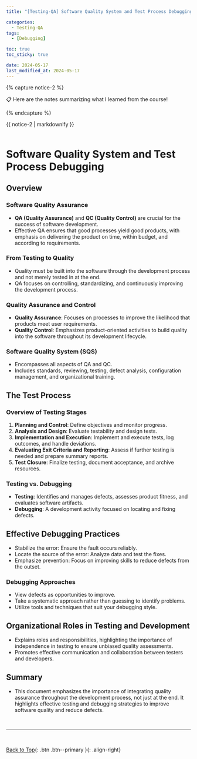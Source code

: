 ```yaml
---
title: "[Testing-QA] Software Quality System and Test Process Debugging"

categories:
  - Testing-QA
tags:
  - [Debugging]

toc: true
toc_sticky: true

date: 2024-05-17
last_modified_at: 2024-05-17
---
```


{% capture notice-2 %}

📋 Here are the notes summarizing what I learned from the course!

  {% endcapture %}

<div class="notice--danger">{{ notice-2 | markdownify }}</div>

<br>

# Software Quality System and Test Process Debugging

## Overview

### Software Quality Assurance
- **QA (Quality Assurance)** and **QC (Quality Control)** are crucial for the success of software development.
- Effective QA ensures that good processes yield good products, with emphasis on delivering the product on time, within budget, and according to requirements.

### From Testing to Quality
- Quality must be built into the software through the development process and not merely tested in at the end.
- QA focuses on controlling, standardizing, and continuously improving the development process.

### Quality Assurance and Control
- **Quality Assurance**: Focuses on processes to improve the likelihood that products meet user requirements.
- **Quality Control**: Emphasizes product-oriented activities to build quality into the software throughout its development lifecycle.

### Software Quality System (SQS)
- Encompasses all aspects of QA and QC.
- Includes standards, reviewing, testing, defect analysis, configuration management, and organizational training.

## The Test Process
### Overview of Testing Stages
1. **Planning and Control**: Define objectives and monitor progress.
2. **Analysis and Design**: Evaluate testability and design tests.
3. **Implementation and Execution**: Implement and execute tests, log outcomes, and handle deviations.
4. **Evaluating Exit Criteria and Reporting**: Assess if further testing is needed and prepare summary reports.
5. **Test Closure**: Finalize testing, document acceptance, and archive resources.

### Testing vs. Debugging
- **Testing**: Identifies and manages defects, assesses product fitness, and evaluates software artifacts.
- **Debugging**: A development activity focused on locating and fixing defects.

## Effective Debugging Practices
- Stabilize the error: Ensure the fault occurs reliably.
- Locate the source of the error: Analyze data and test the fixes.
- Emphasize prevention: Focus on improving skills to reduce defects from the outset.

### Debugging Approaches
- View defects as opportunities to improve.
- Take a systematic approach rather than guessing to identify problems.
- Utilize tools and techniques that suit your debugging style.

## Organizational Roles in Testing and Development
- Explains roles and responsibilities, highlighting the importance of independence in testing to ensure unbiased quality assessments.
- Promotes effective communication and collaboration between testers and developers.

## Summary
- This document emphasizes the importance of integrating quality assurance throughout the development process, not just at the end. It highlights effective testing and debugging strategies to improve software quality and reduce defects.

<br>

---

<br>

[Back to Top](#){: .btn .btn--primary }{: .align-right}
